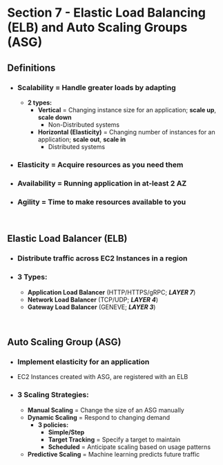 # Section 7 - Elastic Load Balancing (ELB) and Auto Scaling Groups (ASG)

## **Definitions**
- ### **Scalability** = Handle greater loads by adapting
	- **2 types:**
		- **Vertical** = Changing instance size for an application; **scale up**, **scale down**
			- Non-Distributed systems
		- **Horizontal (Elasticity)** = Changing number of instances for an application; **scale out**, **scale in**
			- Distributed systems
- ### **Elasticity** = Acquire resources as you need them
- ### **Availability** = Running application in at-least 2 AZ
- ### **Agility** = Time to make resources available to you

<br>

## **Elastic Load Balancer** (ELB)
- ### Distribute traffic across EC2 Instances in a region
- ### **3 Types:**
	- **Application Load Balancer** (HTTP/HTTPS/gRPC; ***LAYER 7***)
	- **Network Load Balancer** (TCP/UDP; ***LAYER 4***)
	- **Gateway Load Balancer** (GENEVE; ***LAYER 3***)

<br>

## **Auto Scaling Group** (ASG)
- ### Implement elasticity for an application
- EC2 Instances created with ASG, are registered with an ELB
- ### **3 Scaling Strategies:**
	- **Manual Scaling** = Change the size of an ASG manually
	- **Dynamic Scaling** = Respond to changing demand
		- **3 policies:**
			- **Simple/Step**
			- **Target Tracking** = Specify a target to maintain
			- **Scheduled** = Anticipate scaling based on usage patterns
	- **Predictive Scaling** = Machine learning predicts future traffic

